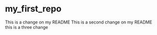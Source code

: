 # my_first_repo
This is a change on my README
This is a second change on my README
this is a three change